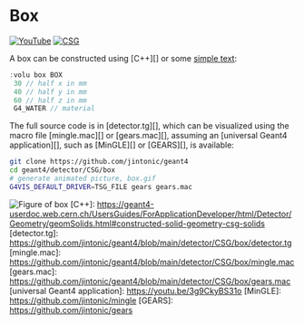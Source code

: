 # Box

[![YouTube](https://img.shields.io/badge/You-Tube-red?style=flat)](https://youtube.com/shorts/NYinuv2wJiU)
[![CSG](https://img.shields.io/badge/CSG-Solids-blue?style=flat)](..)

A box can be constructed using [C++][] or some [simple text](../..):

```cpp
:volu box BOX
 30 // half x in mm
 40 // half y in mm
 60 // half z in mm
 G4_WATER // material
```

The full source code is in [detector.tg][], which can be visualized using the macro file [mingle.mac][] or [gears.mac][], assuming an [universal Geant4 application][], such as [MinGLE][] or [GEARS][], is available:

```sh
git clone https://github.com/jintonic/geant4
cd geant4/detector/CSG/box
# generate animated picture, box.gif
G4VIS_DEFAULT_DRIVER=TSG_FILE gears gears.mac
```

![Figure of box](https://geant4-userdoc.web.cern.ch/UsersGuides/ForApplicationDeveloper/html/_images/aBox.jpg)
[C++]: https://geant4-userdoc.web.cern.ch/UsersGuides/ForApplicationDeveloper/html/Detector/Geometry/geomSolids.html#constructed-solid-geometry-csg-solids
[detector.tg]: https://github.com/jintonic/geant4/blob/main/detector/CSG/box/detector.tg
[mingle.mac]: https://github.com/jintonic/geant4/blob/main/detector/CSG/box/mingle.mac
[gears.mac]: https://github.com/jintonic/geant4/blob/main/detector/CSG/box/gears.mac
[universal Geant4 application]: https://youtu.be/3g9CkyBS31o
[MinGLE]: https://github.com/jintonic/mingle
[GEARS]: https://github.com/jintonic/gears
